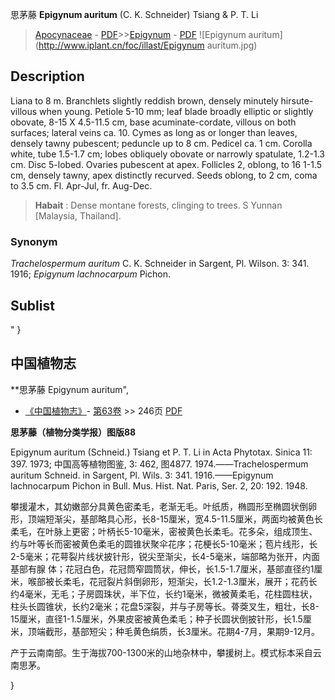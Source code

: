 思茅藤 **Epigynum auritum** (C. K. Schneider) Tsiang & P. T. Li

> [Apocynaceae](http://www.iplant.cn/info/Apocynaceae?t=foc) - [PDF](http://www.iplant.cn/foc/pdf/Apocynaceae.pdf)>>[Epigynum](http://www.iplant.cn/info/Epigynum?t=foc) - [PDF](http://www.iplant.cn/foc/pdf/Epigynum.pdf)
![Epigynum auritum](http://www.iplant.cn/foc/illast/Epigynum auritum.jpg)

## Description

Liana to 8 m. Branchlets slightly reddish brown, densely minutely hirsute-villous when young. Petiole 5-10 mm; leaf blade broadly elliptic or slightly obovate, 8-15 X 4.5-11.5 cm, base acuminate-cordate, villous on both surfaces; lateral veins ca. 10. Cymes as long as or longer than leaves, densely tawny pubescent; peduncle up to 8 cm. Pedicel ca. 1 cm. Corolla white, tube 1.5-1.7 cm; lobes obliquely obovate or narrowly spatulate, 1.2-1.3 cm. Disc 5-lobed. Ovaries pubescent at apex. Follicles 2, oblong, to 16 1-1.5 cm, densely tawny, apex distinctly recurved. Seeds oblong, to 2 cm, coma to 3.5 cm. Fl. Apr-Jul, fr. Aug-Dec.


> **Habait** : 
> Dense montane forests, clinging to trees. S Yunnan [Malaysia, Thailand].

### Synonym
*Trachelospermum auritum* C. K. Schneider in Sargent, Pl. Wilson. 3: 341. 1916; *Epigynum lachnocarpum* Pichon.


## Sublist
"
}
## 中国植物志

**思茅藤 Epigynum auritum",

* [《中国植物志》](http://www.iplant.cn/frps)- [第63卷](http://www.iplant.cn/frps/vol/63) >> 246页 [PDF](http://www.iplant.cn/frps/pdf/63/246.pdf)


**思茅藤（植物分类学报）图版88**

Epigynum auritum (Schneid.) Tsiang et P. T. Li in Acta Phytotax. Sinica 11: 397. 1973; 中国高等植物图鉴, 3: 462, 图4877. 1974.——Trachelospermum auritum Schneid. in Sargent, Pl. Wils. 3: 341. 1916.——Epigynum lachnocarpum Pichon in Bull. Mus. Hist. Nat. Paris, Ser. 2, 20: 192. 1948.

攀援灌木，其幼嫩部分具黄色密柔毛，老渐无毛。叶纸质，椭圆形至椭圆状倒卵形，顶端短渐尖，基部略具心形，长8-15厘米，宽4.5-11.5厘米，两面均被黄色长柔毛，在叶脉上更密；叶柄长5-10毫米，密被黄色长柔毛。花多朵，组成顶生、约与叶等长而密被黄色柔毛的圆锥状聚伞花序；花梗长5-10毫米；苞片线形，长2-5毫米；花萼裂片线状披针形，锐尖至渐尖，长4-5毫米，端部略为张开，内面基部有腺 体；花冠白色，花冠筒窄圆筒状，伸长，长1.5-1.7厘米，基部直径约1厘米，喉部被长柔毛，花冠裂片斜倒卵形，短渐尖，长1.2-1.3厘米，展开；花药长约4毫米，无毛；子房圆珠状，半下位，长约1毫米，微被黄柔毛，花柱圆柱状，柱头长圆锥状，长约2毫米；花盘5深裂，并与子房等长。蓇葖叉生，粗壮，长8-15厘米，直径1-1.5厘米，外果皮密被黄色柔毛；种子长圆状倒披针形，长1.5厘米，顶端截形，基部短尖；种毛黄色绢质，长3厘米。花期4-7月，果期9-12月。

产于云南南部。生于海拔700-1300米的山地杂林中，攀援树上。模式标本采自云南思茅。

}